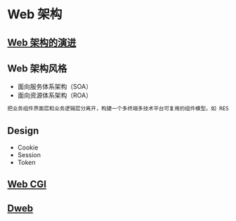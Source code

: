 # Web 架构

## [Web 架构的演进](Evolution.md)

## Web 架构风格
* 面向服务体系架构（SOA）
* 面向资源体系架构（ROA）
```md
把业务组件界面层和业务逻辑层分离开，构建一个多终端多技术平台可复用的组件模型。如 REST。
```

## Design
* Cookie
* Session
* Token

## [Web CGI](CGI/README.md)
## [Dweb](Dweb/README.md)
